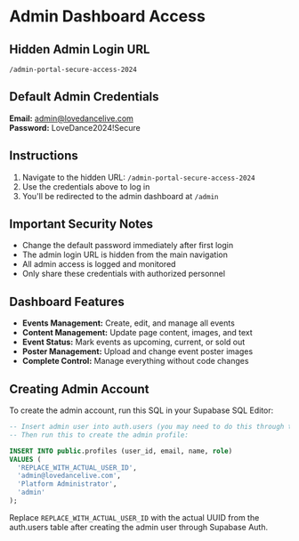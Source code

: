 # Admin Dashboard Access

## Hidden Admin Login URL
```
/admin-portal-secure-access-2024
```

## Default Admin Credentials
**Email:** admin@lovedancelive.com  
**Password:** LoveDance2024!Secure

## Instructions
1. Navigate to the hidden URL: `/admin-portal-secure-access-2024`
2. Use the credentials above to log in
3. You'll be redirected to the admin dashboard at `/admin`

## Important Security Notes
- Change the default password immediately after first login
- The admin login URL is hidden from the main navigation
- All admin access is logged and monitored
- Only share these credentials with authorized personnel

## Dashboard Features
- **Events Management:** Create, edit, and manage all events
- **Content Management:** Update page content, images, and text
- **Event Status:** Mark events as upcoming, current, or sold out
- **Poster Management:** Upload and change event poster images
- **Complete Control:** Manage everything without code changes

## Creating Admin Account
To create the admin account, run this SQL in your Supabase SQL Editor:

```sql
-- Insert admin user into auth.users (you may need to do this through the Supabase Auth interface)
-- Then run this to create the admin profile:

INSERT INTO public.profiles (user_id, email, name, role)
VALUES (
  'REPLACE_WITH_ACTUAL_USER_ID', 
  'admin@lovedancelive.com', 
  'Platform Administrator', 
  'admin'
);
```

Replace `REPLACE_WITH_ACTUAL_USER_ID` with the actual UUID from the auth.users table after creating the admin user through Supabase Auth.